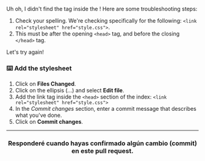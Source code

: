 Uh oh, I didn't find the <link> tag inside the <head>! Here are some troubleshooting steps:

1. Check your spelling. We're checking specifically for the following: `<link rel="stylesheet" href="style.css">`.
2. This must be after the opening `<head>` tag, and before the closing `</head>` tag.

Let's try again!

### :keyboard: Add the stylesheet

1. Click on **Files Changed**.
1. Click on the ellipsis (...) and select **Edit file**.
1. Add the link tag inside the `<head>` section of the index: `<link rel="stylesheet" href="style.css">`
1. In the _Commit changes_ section, enter a commit message that describes what you've done.
1. Click on **Commit changes**.

<hr>
<h3 align="center">Responderé cuando hayas confirmado algún cambio (commit) en este pull request.</h3>